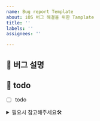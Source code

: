 ```yaml
---
name: Bug report Template
about: iOS 버그 해결을 위한 Tamplate
title: ''
labels: ''
assignees: ''

---
```


## 🐞 버그 설명
<!-- 스크린 샷, 작동 환경 (OS, device 등)을 적어주세요. -->



## 📝 todo
- [ ] todo




<details>
<summary> 필요시 참고해주세요🛠</summary>
<div markdown="1">       
**To Reproduce**
Steps to reproduce the behavior:
1. Go to '...'
2. Click on '....'
3. Scroll down to '....'
4. See error

**Expected behavior**
A clear and concise description of what you expected to happen.

**Screenshots**
If applicable, add screenshots to help explain your problem.

**Desktop (please complete the following information):**
 - OS: [e.g. iOS]
 - Browser [e.g. chrome, safari]
 - Version [e.g. 22]

**Smartphone (please complete the following information):**
 - Device: [e.g. iPhone6]
 - OS: [e.g. iOS8.1]
 - Browser [e.g. stock browser, safari]
 - Version [e.g. 22]

**Additional context**
Add any other context about the problem here.
</div>
</details>
